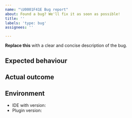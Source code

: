 ```yaml
---
name: "\U0001F41E Bug report"
about: Found a bug? We'll fix it as soon as possible!
title: ''
labels: 'type: bug'
assignees: ''

---
```


**Replace this** with a clear and concise description of the bug.

## Expected behaviour


## Actual outcome


## Environment

- IDE with version: 
- Plugin version:
